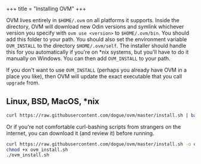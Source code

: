 +++
title = "Installing OVM"
+++

OVM lives entirely in `$HOME/.ovm` on all platforms it supports. Inside the directory, OVM will download new Odin versions and symlink whichever version you specify with `ovm use <version>` to `$HOME/.ovm/bin`. You should add this folder to your path. You should also set the environment variable `OVM_INSTALL` to the directory `$HOME/.ovm/self`. The installer should handle this for you automatically if you're on *nix systems, but you'll have to do it manually on Windows. You can then add `OVM_INSTALL` to your path.

If you don't want to use `OVM_INSTALL` (perhaps you already have OVM in a place you like), then OVM will update the exact executable that you call `upgrade` from. 

## Linux, BSD, MacOS, *nix

```sh
curl https://raw.githubusercontent.com/dogue/ovm/master/install.sh | bash
```

Or if you're not comfortable curl-bashing scripts from strangers on the internet, you can download it (and review it) before running.

```sh
curl https://raw.githubusercontent.com/dogue/ovm/master/install.sh -o ovm_install.sh
chmod +x ovm_install.sh
./ovm_install.sh
```
